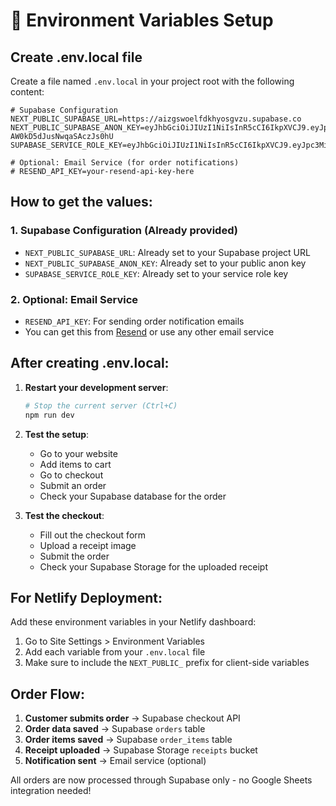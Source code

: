 # 🔧 Environment Variables Setup

## Create .env.local file

Create a file named `.env.local` in your project root with the following content:

```env
# Supabase Configuration
NEXT_PUBLIC_SUPABASE_URL=https://aizgswoelfdkhyosgvzu.supabase.co
NEXT_PUBLIC_SUPABASE_ANON_KEY=eyJhbGciOiJIUzI1NiIsInR5cCI6IkpXVCJ9.eyJpc3MiOiJzdXBhYmFzZSIsInJlZiI6ImFpemdzd29lbGZka2h5b3Nndnp1Iiwicm9sZSI6ImFub24iLCJpYXQiOjE3NTUwNTUyMjUsImV4cCI6MjA3MDYzMTIyNX0.4a7Smvc_bueFLqZNvGk-AW0kD5dJusNwqaSAczJs0hU
SUPABASE_SERVICE_ROLE_KEY=eyJhbGciOiJIUzI1NiIsInR5cCI6IkpXVCJ9.eyJpc3MiOiJzdXBhYmFzZSIsInJlZiI6ImFpemdzd29lbGZka2h5b3Nndnp1Iiwicm9sZSI6InNlcnZpY2Vfcm9sZSIsImlhdCI6MTc1NTA1NTIyNSwiZXhwIjoyMDcwNjMxMjI1fQ.gLnsyAhR8VSjbe37LdEHuFBGNDufqC4jZ9X3UOSNuGc

# Optional: Email Service (for order notifications)
# RESEND_API_KEY=your-resend-api-key-here
```

## How to get the values:

### 1. Supabase Configuration (Already provided)
- `NEXT_PUBLIC_SUPABASE_URL`: Already set to your Supabase project URL
- `NEXT_PUBLIC_SUPABASE_ANON_KEY`: Already set to your public anon key
- `SUPABASE_SERVICE_ROLE_KEY`: Already set to your service role key

### 2. Optional: Email Service
- `RESEND_API_KEY`: For sending order notification emails
- You can get this from [Resend](https://resend.com) or use any other email service

## After creating .env.local:

1. **Restart your development server**:
   ```bash
   # Stop the current server (Ctrl+C)
   npm run dev
   ```

2. **Test the setup**:
   - Go to your website
   - Add items to cart
   - Go to checkout
   - Submit an order
   - Check your Supabase database for the order

3. **Test the checkout**:
   - Fill out the checkout form
   - Upload a receipt image
   - Submit the order
   - Check your Supabase Storage for the uploaded receipt

## For Netlify Deployment:

Add these environment variables in your Netlify dashboard:
1. Go to Site Settings > Environment Variables
2. Add each variable from your `.env.local` file
3. Make sure to include the `NEXT_PUBLIC_` prefix for client-side variables

## Order Flow:

1. **Customer submits order** → Supabase checkout API
2. **Order data saved** → Supabase `orders` table
3. **Order items saved** → Supabase `order_items` table  
4. **Receipt uploaded** → Supabase Storage `receipts` bucket
5. **Notification sent** → Email service (optional)

All orders are now processed through Supabase only - no Google Sheets integration needed!
